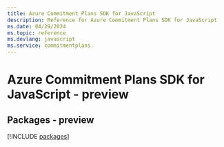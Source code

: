 ```yaml
---
title: Azure Commitment Plans SDK for JavaScript
description: Reference for Azure Commitment Plans SDK for JavaScript
ms.date: 04/29/2024
ms.topic: reference
ms.devlang: javascript
ms.service: commitmentplans
---
```

# Azure Commitment Plans SDK for JavaScript - preview
## Packages - preview
[!INCLUDE [packages](commitment-plans-index.md)]
